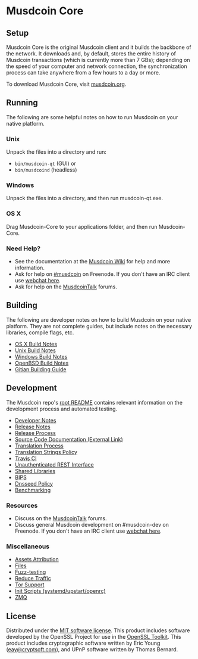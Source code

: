 Musdcoin Core
=============

Setup
---------------------
Musdcoin Core is the original Musdcoin client and it builds the backbone of the network. It downloads and, by default, stores the entire history of Musdcoin transactions (which is currently more than 7 GBs); depending on the speed of your computer and network connection, the synchronization process can take anywhere from a few hours to a day or more.

To download Musdcoin Core, visit [musdcoin.org](https://musdcoin.org).

Running
---------------------
The following are some helpful notes on how to run Musdcoin on your native platform.

### Unix

Unpack the files into a directory and run:

- `bin/musdcoin-qt` (GUI) or
- `bin/musdcoind` (headless)

### Windows

Unpack the files into a directory, and then run musdcoin-qt.exe.

### OS X

Drag Musdcoin-Core to your applications folder, and then run Musdcoin-Core.

### Need Help?

* See the documentation at the [Musdcoin Wiki](https://musdcoin.info/)
for help and more information.
* Ask for help on [#musdcoin](http://webchat.freenode.net?channels=musdcoin) on Freenode. If you don't have an IRC client use [webchat here](http://webchat.freenode.net?channels=musdcoin).
* Ask for help on the [MusdcoinTalk](https://musdcointalk.io/) forums.

Building
---------------------
The following are developer notes on how to build Musdcoin on your native platform. They are not complete guides, but include notes on the necessary libraries, compile flags, etc.

- [OS X Build Notes](build-osx.md)
- [Unix Build Notes](build-unix.md)
- [Windows Build Notes](build-windows.md)
- [OpenBSD Build Notes](build-openbsd.md)
- [Gitian Building Guide](gitian-building.md)

Development
---------------------
The Musdcoin repo's [root README](/README.md) contains relevant information on the development process and automated testing.

- [Developer Notes](developer-notes.md)
- [Release Notes](release-notes.md)
- [Release Process](release-process.md)
- [Source Code Documentation (External Link)](https://dev.visucore.com/musdcoin/doxygen/)
- [Translation Process](translation_process.md)
- [Translation Strings Policy](translation_strings_policy.md)
- [Travis CI](travis-ci.md)
- [Unauthenticated REST Interface](REST-interface.md)
- [Shared Libraries](shared-libraries.md)
- [BIPS](bips.md)
- [Dnsseed Policy](dnsseed-policy.md)
- [Benchmarking](benchmarking.md)

### Resources
* Discuss on the [MusdcoinTalk](https://musdcointalk.io/) forums.
* Discuss general Musdcoin development on #musdcoin-dev on Freenode. If you don't have an IRC client use [webchat here](http://webchat.freenode.net/?channels=musdcoin-dev).

### Miscellaneous
- [Assets Attribution](assets-attribution.md)
- [Files](files.md)
- [Fuzz-testing](fuzzing.md)
- [Reduce Traffic](reduce-traffic.md)
- [Tor Support](tor.md)
- [Init Scripts (systemd/upstart/openrc)](init.md)
- [ZMQ](zmq.md)

License
---------------------
Distributed under the [MIT software license](/COPYING).
This product includes software developed by the OpenSSL Project for use in the [OpenSSL Toolkit](https://www.openssl.org/). This product includes
cryptographic software written by Eric Young ([eay@cryptsoft.com](mailto:eay@cryptsoft.com)), and UPnP software written by Thomas Bernard.
